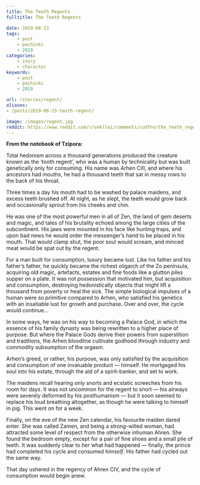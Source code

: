 ```yaml
---
title: The Teeth Regents
fulltitle: The Teeth Regents

date: 2019-08-23
tags:
    - post
    - pachinki
    - 2019
categories:
    - story
    - character
keywords:
    - post
    - pachinki
    - 2019

url: /stories/regent/
aliases:
- /posts/2019-08-23-teeth-regent/

image: /images/regent.jpg
reddit: https://www.reddit.com/r/vekllei/comments/cudfnv/the_teeth_regents/
---
```


**From the notebook of Tzipora:**

Total hedonism across a thousand generations produced the creature known as the ‘tooth regent’, who was a human by technicality but was built genetically only for consuming. His name was Arhen CIII, and where his ancestors had mouths, he had a thousand teeth that sat in messy rows to the back of his throat.

Three times a day his mouth had to be washed by palace maidens, and excess teeth brushed off. At night, as he slept, the teeth would grow back and occasionally sprout from his cheeks and chin.

He was one of the most powerful men in all of Zen, the land of gem deserts and magic, and tales of his brutality echoed among the large cities of the subcontinent. His jaws were mounted in his face like hunting traps, and upon bad news he would order the messenger’s hand to be placed in his mouth. That would clamp shut, the poor soul would scream, and minced meat would be spat out by the regent.

For a man built for consumption, luxury became lust. Like his father and his father’s father, he quickly became the richest oligarch of the Zo peninsula, acquiring old magic, artefacts, estates and fine foods like a glutton piles supper on a plate. It was not possession that motivated him, but acquisition and consumption, destroying hedonistically objects that might lift a thousand from poverty or heal the sick. The simple biological impulses of a human were so primitive compared to Arhen, who satisfied his genetics with an insatiable lust for growth and purchase. Over and over, the cycle would continue…

In some ways, he was on his way to becoming a Palace God, in which the essence of his family dynasty was being rewritten to a higher place of purpose. But where the Palace Gods derive their powers from superstition and traditions, the Arhen bloodline cultivate godhood through industry and commodity subsumption of the orgasm.

Arhen’s greed, or rather, his purpose, was only satisfied by the acquisition and consumption of one invaluable product — himself. He mortgaged his soul into his estate, through the aid of a spirit-banker, and set to work.

The maidens recall hearing only snorts and ecstatic screeches from his room for days. It was not uncommon for the regent to snort — his airways were severely deformed by his posthumanism — but it soon seemed to replace his loud breathing altogether, as though he were talking to himself in pig. This went on for a week.

Finally, on the eve of the new Zen calendar, his favourite maiden dared enter. She was called Zamen, and being a strong-willed woman, had attracted some level of respect from the otherwise inhuman Ahren. She found the bedroom empty, except for a pair of fine shoes and a small pile of teeth. It was suddenly clear to her what had happened — finally, the prince had completed his cycle and consumed *himself*. His father had cycled out the same way.

That day ushered in the regency of Ahren CIV, and the cycle of consumption would begin anew.
